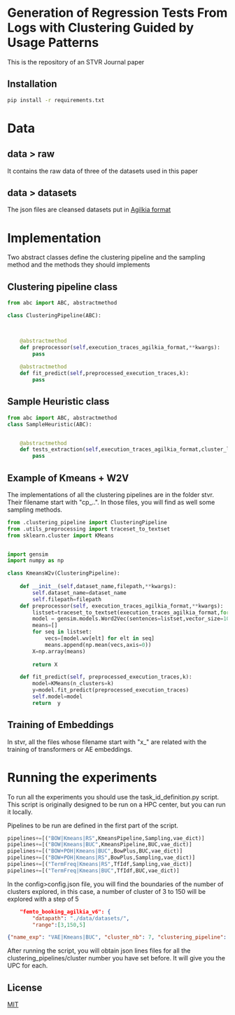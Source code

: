 # Generation of Regression Tests From Logs with Clustering Guided by Usage Patterns

This is the repository of an STVR Journal paper
## Installation



```bash
pip install -r requirements.txt
```

# Data

## data > raw
It contains the raw data of three of the datasets used in this paper

## data > datasets
The json files are cleansed datasets put in [Agilkia format](https://github.com/utting/agilkia)

# Implementation

Two abstract classes define the clustering pipeline and the sampling method and the methods they should implements
## Clustering pipeline class
```python
from abc import ABC, abstractmethod

class ClusteringPipeline(ABC):

    

    @abstractmethod
    def preprocessor(self,execution_traces_agilkia_format,**kwargs):
        pass
    
    @abstractmethod
    def fit_predict(self,preprocessed_execution_traces,k):
        pass
```
## Sample Heuristic class
```python
from abc import ABC, abstractmethod
class SampleHeuristic(ABC):


    @abstractmethod
    def tests_extraction(self,execution_traces_agilkia_format,cluster_labels):
        pass
```

## Example of Kmeans + W2V
The implementations of all the clustering pipelines are in the folder stvr.
Their filename start with "cp_..". In those files, you will find as well some sampling methods.


```python
from .clustering_pipeline import ClusteringPipeline
from .utils_preprocessing import traceset_to_textset
from sklearn.cluster import KMeans


import gensim
import numpy as np

class KmeansW2v(ClusteringPipeline):
    
    def __init__(self,dataset_name,filepath,**kwargs):
        self.dataset_name=dataset_name
        self.filepath=filepath
    def preprocessor(self, execution_traces_agilkia_format,**kwargs):
        listset=traceset_to_textset(execution_traces_agilkia_format,format='lst')
        model = gensim.models.Word2Vec(sentences=listset,vector_size=10,window=5,min_count=1)
        means=[]
        for seq in listset:
            vecs=[model.wv[elt] for elt in seq]
            means.append(np.mean(vecs,axis=0))
        X=np.array(means)
        
        return X

    def fit_predict(self, preprocessed_execution_traces,k):
        model=KMeans(n_clusters=k)
        y=model.fit_predict(preprocessed_execution_traces)
        self.model=model
        return  y

```

## Training of Embeddings
In stvr, all the files whose filename start with "x_" are related with the training of transformers or AE embeddings.

# Running the experiments
To run all the experiments you should use the task_id_definition.py script.
This script is originally designed to be run on a HPC center, but you can run it locally.

Pipelines to be run are defined in the first part of the script.

```python
pipelines+=[("BOW|Kmeans|RS",KmeansPipeline,Sampling,vae_dict)]
pipelines+=[("BOW|Kmeans|BUC",KmeansPipeline,BUC,vae_dict)]
pipelines+=[("BOW+POH|Kmeans|BUC",BowPlus,BUC,vae_dict)]
pipelines+=[("BOW+POH|Kmeans|RS",BowPlus,Sampling,vae_dict)]
pipelines+=[("TermFreq|Kmeans|RS",TfIdf,Sampling,vae_dict)]
pipelines+=[("TermFreq|Kmeans|BUC",TfIdf,BUC,vae_dict)]
```
In the config>config.json file, you will find the boundaries of the number of clusters explored, in this case, a number of cluster of 3 to 150 will be explored with a step of 5 
```json
    "femto_booking_agilkia_v6": {
        "datapath": "./data/datasets/",
        "range":[3,150,5]
```

```json
{"name_exp": "VAE|Kmeans|BUC", "cluster_nb": 7, "clustering_pipeline": "VAEEncodingKmeans", "sample_heuristic": "BUC", "pattern_coverage": [0.5557128120486899, 0.0019129236527896285], "pattern_coverage_raw_data": [0.5551543910322536, 0.5551543910322536, 0.5551543910322536, 0.5551543910322536, 0.5551543910322536, 0.5621346537377072, 0.5551543910322536, 0.5551543910322536, 0.5551543910322536, 0.5551543910322536, 0.5551543910322536, 0.5551543910322536, 0.5551543910322536, 0.5551543910322536, 0.5551543910322536, 0.5551543910322536, 0.5621346537377072, 0.5621346537377072, 0.5551543910322536, 0.5551543910322536, 0.5551543910322536, 0.5551543910322536, 0.5551543910322536, 0.5551543910322536, 0.5551543910322536, 0.5551543910322536, 0.5551543910322536, 0.5551543910322536, 0.5551543910322536, 0.5551543910322536, 0.5551543910322536, 0.5551543910322536, 0.5621346537377072, 0.5551543910322536, 0.5551543910322536, 0.5551543910322536, 0.5551543910322536, 0.5551543910322536, 0.5551543910322536, 0.5551543910322536, 0.5551543910322536, 0.5551543910322536, 0.5551543910322536, 0.5551543910322536, 0.5551543910322536, 0.5551543910322536, 0.5551543910322536, 0.5551543910322536, 0.5551543910322536, 0.5551543910322536], "distance_experiments": [2.3714328038803396, 0.011673340607174126], "time": 151.26760005950928, "coverage_freq": 0.005, "dataset_name": "teaming_execution"}

```
After running the script, you will obtain json lines files for all the clustering_pipelines/cluster number you have set before. It will give you the UPC for each.

## License

[MIT](https://choosealicense.com/licenses/mit/)